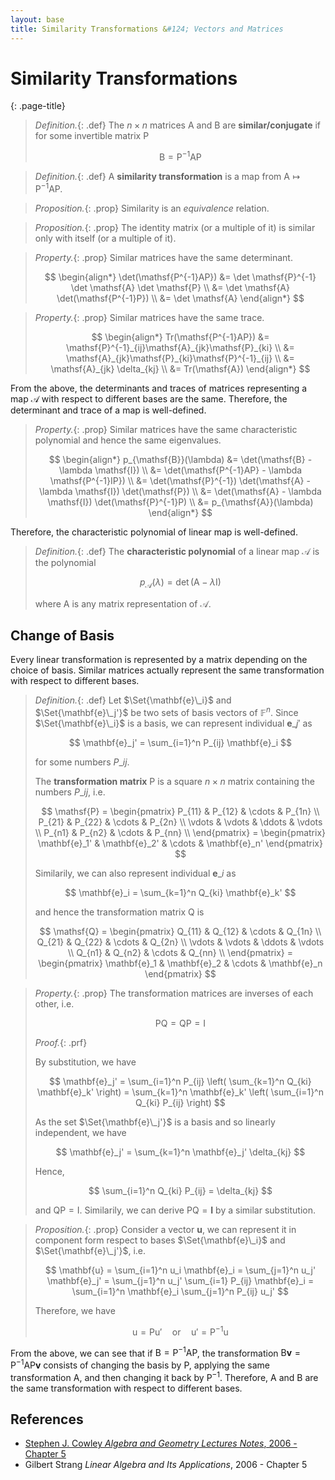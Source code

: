 ```yaml
---
layout: base
title: Similarity Transformations &#124; Vectors and Matrices
---
```


# Similarity Transformations
{: .page-title}

> *Definition.*{: .def}
> The $n \times n$ matrices $\mathsf{A}$ and $\mathsf{B}$ are **similar/conjugate** if for some invertible matrix $\mathsf{P}$
>
> $$
  \mathsf{B} = \mathsf{P^{-1}AP}
  $$

> *Definition.*{: .def}
> A **similarity transformation** is a map from $\mathsf{A} \mapsto \mathsf{P^{-1}AP}$.

> *Proposition.*{: .prop}
> Similarity is an _equivalence_ relation.

> *Proposition.*{: .prop}
> The identity matrix (or a multiple of it) is similar only with itself (or a multiple of it).

> *Property.*{: .prop}
> Similar matrices have the same determinant.
>
> $$
  \begin{align*}
  \det(\mathsf{P^{-1}AP}) &= \det \mathsf{P}^{-1} \det \mathsf{A} \det \mathsf{P} \\
  &= \det \mathsf{A} \det(\mathsf{P^{-1}P}) \\
  &= \det \mathsf{A}
  \end{align*}
  $$

> *Property.*{: .prop}
> Similar matrices have the same trace.
>
> $$
  \begin{align*}
  Tr(\mathsf{P^{-1}AP}) &= \mathsf{P}^{-1}_{ij}\mathsf{A}_{jk}\mathsf{P}_{ki} \\
  &= \mathsf{A}_{jk}\mathsf{P}_{ki}\mathsf{P}^{-1}_{ij} \\
  &= \mathsf{A}_{jk} \delta_{kj} \\
  &= Tr(\mathsf{A})
  \end{align*}
  $$

From the above, the determinants and traces of matrices representing a map $\mathcal{A}$ with respect to different bases are the same.
Therefore, the determinant and trace of a map is well-defined.

> *Property.*{: .prop}
> Similar matrices have the same characteristic polynomial and hence the same eigenvalues.
>
> $$
  \begin{align*}
  p_{\mathsf{B}}(\lambda) &= \det(\mathsf{B} - \lambda \mathsf{I}) \\
  &= \det(\mathsf{P^{-1}AP} - \lambda \mathsf{P^{-1}IP}) \\
  &= \det(\mathsf{P}^{-1}) \det(\mathsf{A} - \lambda \mathsf{I}) \det(\mathsf{P}) \\
  &= \det(\mathsf{A} - \lambda \mathsf{I}) \det(\mathsf{P}^{-1}P) \\
  &= p_{\mathsf{A}}(\lambda)
  \end{align*}
  $$

Therefore, the characteristic polynomial of linear map is well-defined.

> *Definition.*{: .def}
> The **characteristic polynomial** of a linear map $\mathcal{A}$ is the polynomial
>
> $$
  p_{\mathcal{A}}(\lambda) = \det(\mathsf{A} - \lambda\mathsf{I})
  $$
>
> where $\mathsf{A}$ is any matrix representation of $\mathcal{A}$.

## Change of Basis

Every linear transformation is represented by a matrix depending on the choice of basis.
Similar matrices actually represent the same transformation with respect to different bases.

> *Definition.*{: .def}
> Let $\Set{\mathbf{e}\_i}$ and $\Set{\mathbf{e}\_j'}$ be two sets of basis vectors of $\mathbb{F}^n$.
> Since $\Set{\mathbf{e}\_i}$ is a basis, we can represent individual $\mathbf{e}\_j'$ as
>
> $$
  \mathbf{e}_j' = \sum_{i=1}^n P_{ij} \mathbf{e}_i
  $$
>
> for some numbers $P\_{ij}$.
>
> The **transformation matrix** $\mathsf{P}$ is a square $n \times n$ matrix containing the numbers $P\_{ij}$, i.e.
>
> $$
  \mathsf{P} = \begin{pmatrix}
  P_{11} & P_{12} & \cdots & P_{1n} \\
  P_{21} & P_{22} & \cdots & P_{2n} \\
  \vdots & \vdots & \ddots & \vdots \\
  P_{n1} & P_{n2} & \cdots & P_{nn} \\
  \end{pmatrix}
  = \begin{pmatrix}
  \mathbf{e}_1' & \mathbf{e}_2' & \cdots & \mathbf{e}_n'
  \end{pmatrix}
  $$
>
> Similarily, we can also represent individual $\mathbf{e}\_i$ as
>
> $$
  \mathbf{e}_i = \sum_{k=1}^n Q_{ki} \mathbf{e}_k'
  $$
>
> and hence the transformation matrix $\mathsf{Q}$ is
>
> $$
  \mathsf{Q} = \begin{pmatrix}
  Q_{11} & Q_{12} & \cdots & Q_{1n} \\
  Q_{21} & Q_{22} & \cdots & Q_{2n} \\
  \vdots & \vdots & \ddots & \vdots \\
  Q_{n1} & Q_{n2} & \cdots & Q_{nn} \\
  \end{pmatrix}
  = \begin{pmatrix}
  \mathbf{e}_1 & \mathbf{e}_2 & \cdots & \mathbf{e}_n
  \end{pmatrix}
  $$

> *Property.*{: .prop}
> The transformation matrices are inverses of each other, i.e.
>
> $$
  \mathsf{PQ} = \mathsf{QP} = \mathsf{I}
  $$
>
> *Proof.*{: .prf}
>
> By substitution, we have
>
> $$
  \mathbf{e}_j'
  = \sum_{i=1}^n P_{ij} \left( \sum_{k=1}^n Q_{ki} \mathbf{e}_k' \right)
  = \sum_{k=1}^n \mathbf{e}_k' \left( \sum_{i=1}^n Q_{ki} P_{ij} \right)
  $$
>
> As the set $\Set{\mathbf{e}\_j'}$ is a basis and so linearly independent, we have
>
> $$
  \mathbf{e}_j' = \sum_{k=1}^n \mathbf{e}_j' \delta_{kj}
  $$
>
> Hence,
>
> $$
  \sum_{i=1}^n Q_{ki} P_{ij} = \delta_{kj}
  $$
>
> and $\mathsf{QP} = \mathsf{I}$. Similarily, we can derive $\mathsf{PQ} = \mathbf{I}$ by a similar substitution.

> *Proposition.*{: .prop}
> Consider a vector $\mathbf{u}$, we can represent it in component form respect to bases $\Set{\mathbf{e}\_i}$ and $\Set{\mathbf{e}\_j'}$, i.e.
>
> $$
  \mathbf{u} = \sum_{i=1}^n u_i \mathbf{e}_i = \sum_{j=1}^n u_j' \mathbf{e}_j'
  = \sum_{j=1}^n u_j' \sum_{i=1} P_{ij} \mathbf{e}_i
  = \sum_{i=1}^n \mathbf{e}_i \sum_{j=1}^n P_{ij} u_j'
  $$
>
> Therefore, we have
>
> $$
  \mathsf{u} = \mathsf{Pu'} \quad \text{or} \quad \mathsf{u'} = \mathsf{P^{-1}u}
  $$

From the above, we can see that if $\mathsf{B} = \mathsf{P^{-1}AP}$, the transformation $\mathsf{B}\mathbf{v} = \mathsf{P^{-1}AP}\mathbf{v}$ consists of
changing the basis by $\mathsf{P}$, applying the same transformation $\mathsf{A}$, and then changing it back by $\mathsf{P}^{-1}$.
Therefore, $\mathsf{A}$ and $\mathsf{B}$ are the same transformation with respect to different bases.

## References

* [Stephen J. Cowley _Algebra and Geometry Lectures Notes_, 2006 - Chapter 5](https://www.damtp.cam.ac.uk/user/sjc1/teaching/AandG/notes.pdf)
* Gilbert Strang _Linear Algebra and Its Applications_, 2006 - Chapter 5
